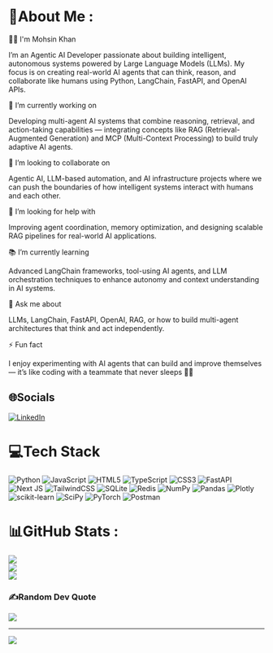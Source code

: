 # 💫About Me :
🧑‍💻 I'm Mohsin Khan

I’m an Agentic AI Developer passionate about building intelligent, autonomous systems powered by Large Language Models (LLMs). My focus is on creating real-world AI agents that can think, reason, and collaborate like humans using Python, LangChain, FastAPI, and OpenAI APIs.

🚀 I’m currently working on

Developing multi-agent AI systems that combine reasoning, retrieval, and action-taking capabilities — integrating concepts like RAG (Retrieval-Augmented Generation) and MCP (Multi-Context Processing) to build truly adaptive AI agents.

🤝 I’m looking to collaborate on

Agentic AI, LLM-based automation, and AI infrastructure projects where we can push the boundaries of how intelligent systems interact with humans and each other.

🧩 I’m looking for help with

Improving agent coordination, memory optimization, and designing scalable RAG pipelines for real-world AI applications.

📚 I’m currently learning

Advanced LangChain frameworks, tool-using AI agents, and LLM orchestration techniques to enhance autonomy and context understanding in AI systems.

💬 Ask me about

LLMs, LangChain, FastAPI, OpenAI, RAG, or how to build multi-agent architectures that think and act independently.

⚡ Fun fact

I enjoy experimenting with AI agents that can build and improve themselves — it’s like coding with a teammate that never sleeps 🤖✨

## 🌐Socials
[![LinkedIn](https://img.shields.io/badge/LinkedIn-%230077B5.svg?logo=linkedin&logoColor=white)](https://linkedin.com/in/https://www.linkedin.com/in/mohsinkhanlkk) 

# 💻Tech Stack
![Python](https://img.shields.io/badge/python-3670A0?style=for-the-badge&logo=python&logoColor=ffdd54) ![JavaScript](https://img.shields.io/badge/javascript-%23323330.svg?style=for-the-badge&logo=javascript&logoColor=%23F7DF1E) ![HTML5](https://img.shields.io/badge/html5-%23E34F26.svg?style=for-the-badge&logo=html5&logoColor=white) ![TypeScript](https://img.shields.io/badge/typescript-%23007ACC.svg?style=for-the-badge&logo=typescript&logoColor=white) ![CSS3](https://img.shields.io/badge/css3-%231572B6.svg?style=for-the-badge&logo=css3&logoColor=white) ![FastAPI](https://img.shields.io/badge/FastAPI-005571?style=for-the-badge&logo=fastapi) ![Next JS](https://img.shields.io/badge/Next-black?style=for-the-badge&logo=next.js&logoColor=white) ![TailwindCSS](https://img.shields.io/badge/tailwindcss-%2338B2AC.svg?style=for-the-badge&logo=tailwind-css&logoColor=white) ![SQLite](https://img.shields.io/badge/sqlite-%2307405e.svg?style=for-the-badge&logo=sqlite&logoColor=white) ![Redis](https://img.shields.io/badge/redis-%23DD0031.svg?style=for-the-badge&logo=redis&logoColor=white) ![NumPy](https://img.shields.io/badge/numpy-%23013243.svg?style=for-the-badge&logo=numpy&logoColor=white) ![Pandas](https://img.shields.io/badge/pandas-%23150458.svg?style=for-the-badge&logo=pandas&logoColor=white) ![Plotly](https://img.shields.io/badge/Plotly-%233F4F75.svg?style=for-the-badge&logo=plotly&logoColor=white) ![scikit-learn](https://img.shields.io/badge/scikit--learn-%23F7931E.svg?style=for-the-badge&logo=scikit-learn&logoColor=white) ![SciPy](https://img.shields.io/badge/SciPy-%230C55A5.svg?style=for-the-badge&logo=scipy&logoColor=%white) ![PyTorch](https://img.shields.io/badge/PyTorch-%23EE4C2C.svg?style=for-the-badge&logo=PyTorch&logoColor=white) ![Postman](https://img.shields.io/badge/Postman-FF6C37?style=for-the-badge&logo=postman&logoColor=white)
# 📊GitHub Stats :
![](https://github-readme-stats.vercel.app/api?username=MohsinKhan94&theme=radical&hide_border=false&include_all_commits=false&count_private=false)<br/>
![](https://github-readme-streak-stats.herokuapp.com/?user=MohsinKhan94&theme=radical&hide_border=false)<br/>
![](https://github-readme-stats.vercel.app/api/top-langs/?username=MohsinKhan94&theme=radical&hide_border=false&include_all_commits=false&count_private=false&layout=compact)

### ✍️Random Dev Quote
![](https://quotes-github-readme.vercel.app/api?type=horizontal&theme=radical)

---
[![](https://visitcount.itsvg.in/api?id=MohsinKhan94&icon=0&color=0)](https://visitcount.itsvg.in)
